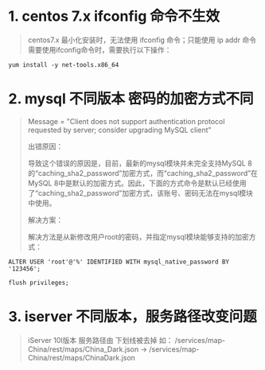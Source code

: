 
# 1. centos 7.x ifconfig 命令不生效

>centos7.x 最小化安装时，无法使用 ifconfig 命令；只能使用 ip addr 命令
需要使用ifconfig命令时，需要执行以下操作：

```shell?linenums
yum install -y net-tools.x86_64
```
# 2. mysql 不同版本 密码的加密方式不同

> Message = "Client does not support authentication protocol requested by server; consider upgrading MySQL client"
> 
> 出错原因：
> 
> 导致这个错误的原因是，目前，最新的mysql模块并未完全支持MySQL 8的“caching_sha2_password”加密方式，而“caching_sha2_password”在MySQL 8中是默认的加密方式。因此，下面的方式命令是默认已经使用了“caching_sha2_password”加密方式，该账号、密码无法在mysql模块中使用。
> 
> 解决方案：
> 
> 解决方法是从新修改用户root的密码，并指定mysql模块能够支持的加密方式：

```shell?linenums
ALTER USER 'root'@'%' IDENTIFIED WITH mysql_native_password BY '123456';

flush privileges;
```

# 3. iserver 不同版本，服务路径改变问题
>iServer 10I版本 服务路径由 下划线被去掉
>如： /services/map-China/rest/maps/China_Dark.json ->  /services/map-China/rest/maps/ChinaDark.json
